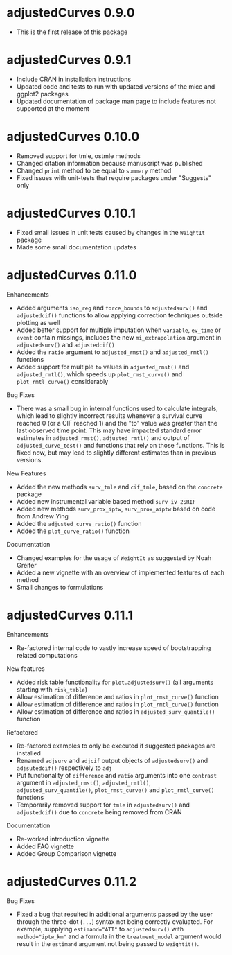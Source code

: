# adjustedCurves 0.9.0

* This is the first release of this package

# adjustedCurves 0.9.1

* Include CRAN in installation instructions
* Updated code and tests to run with updated versions of the mice and ggplot2 packages
* Updated documentation of package man page to include features not supported at the moment

# adjustedCurves 0.10.0

* Removed support for tmle, ostmle methods
* Changed citation information because manuscript was published
* Changed `print` method to be equal to `summary` method
* Fixed issues with unit-tests that require packages under "Suggests" only

# adjustedCurves 0.10.1

* Fixed small issues in unit tests caused by changes in the `WeightIt` package
* Made some small documentation updates

# adjustedCurves 0.11.0

Enhancements

* Added arguments `iso_reg` and `force_bounds` to `adjustedsurv()` and `adjustedcif()` functions to allow applying correction techniques outside plotting as well
* Added better support for multiple imputation when `variable`, `ev_time` or `event` contain missings, includes the new `mi_extrapolation` argument in `adjustedsurv()` and `adjustedcif()`
* Added the `ratio` argument to `adjusted_rmst()` and `adjusted_rmtl()` functions
* Added support for multiple `to` values in `adjusted_rmst()` and `adjusted_rmtl()`, which speeds up `plot_rmst_curve()` and `plot_rmtl_curve()` considerably

Bug Fixes

* There was a small bug in internal functions used to calculate integrals, which lead to slightly incorrect results whenever a survival curve reached 0 (or a CIF reached 1) and the "to" value was greater than the last observed time point. This may have impacted standard error estimates in `adjusted_rmst()`, `adjusted_rmtl()` and output of `adjusted_curve_test()` and functions that rely on those functions. This is fixed now, but may lead to slightly different estimates than in previous versions.

New Features

* Added the new methods `surv_tmle` and `cif_tmle`, based on the `concrete` package
* Added new instrumental variable based method `surv_iv_2SRIF`
* Added new methods `surv_prox_iptw`, `surv_prox_aiptw` based on code from Andrew Ying
* Added the `adjusted_curve_ratio()` function
* Added the `plot_curve_ratio()` function

Documentation

* Changed examples for the usage of `WeightIt` as suggested by Noah Greifer
* Added a new vignette with an overview of implemented features of each method
* Small changes to formulations

# adjustedCurves 0.11.1

Enhancements

* Re-factored internal code to vastly increase speed of bootstrapping related computations

New features

* Added risk table functionality for `plot.adjustedsurv()` (all arguments starting with `risk_table`)
* Allow estimation of difference and ratios in `plot_rmst_curve()` function
* Allow estimation of difference and ratios in `plot_rmtl_curve()` function
* Allow estimation of difference and ratios in `adjusted_surv_quantile()` function

Refactored

* Re-factored examples to only be executed if suggested packages are installed
* Renamed `adjsurv` and `adjcif` output objects of `adjustedsurv()` and `adjsutedcif()` respectively to `adj`
* Put functionality of `difference` and `ratio` arguments into one `contrast` argument in `adjusted_rmst()`, `adjusted_rmtl()`, `adjusted_surv_quantile()`, `plot_rmst_curve()` and `plot_rmtl_curve()` functions
* Temporarily removed support for `tmle` in `adjustedsurv()` and `adjustedcif()` due to `concrete` being removed from CRAN

Documentation

* Re-worked introduction vignette
* Added FAQ vignette
* Added Group Comparison vignette

# adjustedCurves 0.11.2

Bug Fixes

* Fixed a bug that resulted in additional arguments passed by the user through the three-dot (`...`) syntax not being correctly evaluated. For example, supplying `estimand="ATT"` to `adjustedsurv()` with `method="iptw_km"` and a formula in the `treatment_model` argument would result in the `estimand` argument not being passed to `weightit()`.
